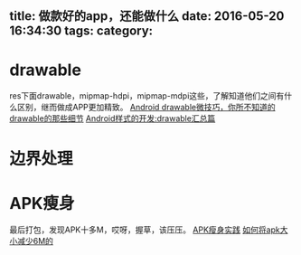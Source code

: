 title: 做款好的app，还能做什么
date: 2016-05-20 16:34:30
tags:
category:
---

# drawable
res下面drawable，mipmap-hdpi，mipmap-mdpi这些，了解知道他们之间有什么区别，继而做成APP更加精致。
[Android drawable微技巧，你所不知道的drawable的那些细节](http://blog.csdn.net/guolin_blog/article/details/50727753)
[Android样式的开发:drawable汇总篇](http://keeganlee.me/post/android/20150916)

# 边界处理

# APK瘦身
最后打包，发现APK十多M，哎呀，握草，该压压。
[APK瘦身实践](http://jayfeng.com/2015/12/29/APK%E7%98%A6%E8%BA%AB%E5%AE%9E%E8%B7%B5/)
[如何将apk大小减少6M的](http://blog.csdn.net/UsherFor/article/details/46827587)


